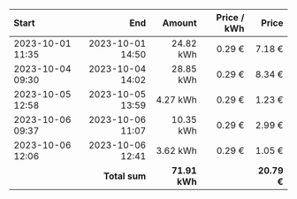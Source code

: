 | Start            |              End |        Amount | Price / kWh |       Price |
| :--------------- | ---------------: | ------------: | ----------: | ----------: |
| 2023-10-01 11:35 | 2023-10-01 14:50 |     24.82 kWh |      0.29 € |      7.18 € |
| 2023-10-04 09:30 | 2023-10-04 14:02 |     28.85 kWh |      0.29 € |      8.34 € |
| 2023-10-05 12:58 | 2023-10-05 13:59 |      4.27 kWh |      0.29 € |      1.23 € |
| 2023-10-06 09:37 | 2023-10-06 11:07 |     10.35 kWh |      0.29 € |      2.99 € |
| 2023-10-06 12:06 | 2023-10-06 12:41 |      3.62 kWh |      0.29 € |      1.05 € |
|                  |    **Total sum** | **71.91 kWh** |             | **20.79 €** |